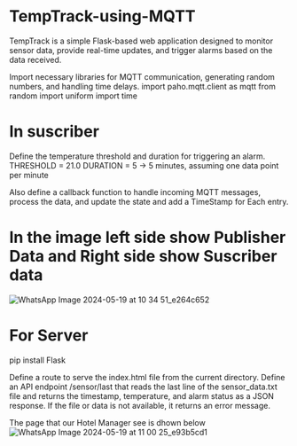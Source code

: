 # TempTrack-using-MQTT

TempTrack is a simple Flask-based web application designed to monitor sensor data, provide real-time updates, and trigger alarms based on the data received.

Import necessary libraries for MQTT communication, generating random numbers, and handling time delays.
import paho.mqtt.client as mqtt
from random import uniform
import time

# In suscriber
Define the temperature threshold and duration for triggering an alarm.
THRESHOLD = 21.0
DURATION = 5    -> 5 minutes, assuming one data point per minute

Also define a callback function to handle incoming MQTT messages, process the data, and update the state and add a TimeStamp for Each entry.

# In the image left side show Publisher Data and Right side show Suscriber data 
![WhatsApp Image 2024-05-19 at 10 34 51_e264c652](https://github.com/TusharJoon1/TempTrack-using-MQTT/assets/131438804/893721c2-7a62-48db-8685-657478e3be37)

# For Server
pip install Flask

Define a route to serve the index.html file from the current directory.
Define an API endpoint /sensor/last that reads the last line of the sensor_data.txt file and returns the timestamp, temperature, and alarm status as a JSON response. If the file or data is not available, it returns an error message.

The page that our Hotel Manager see is dhown below
![WhatsApp Image 2024-05-19 at 11 00 25_e93b5cd1](https://github.com/TusharJoon1/TempTrack-using-MQTT/assets/131438804/29de311b-fa14-4eae-9835-d1141af98cf9)
